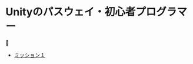 # Unityのパスウェイ・初心者プログラマー
🦊
- [ミッション１](https://github.com/Kitsune7X/unity-pathway-junior-programmer/tree/mission-1)
